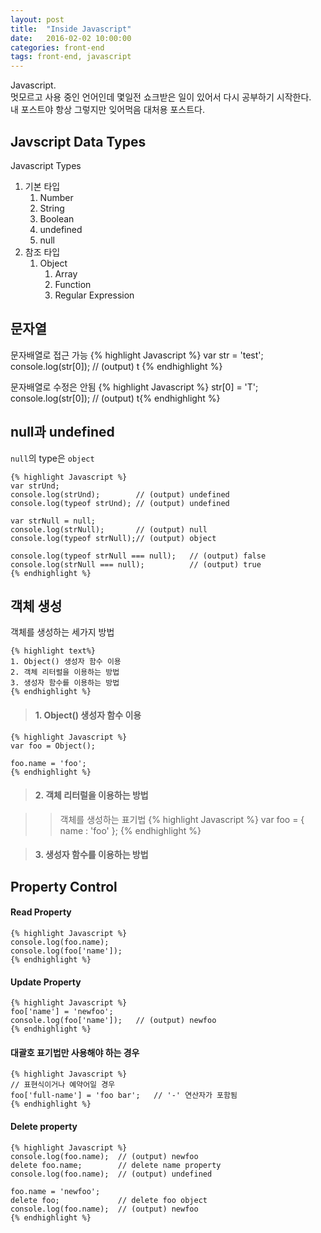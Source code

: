 ```yaml
---
layout: post
title:  "Inside Javascript"
date:   2016-02-02 10:00:00
categories: front-end
tags: front-end, javascript
---
```


Javascript.<br>
멋모르고 사용 중인 언어인데 몇일전 쇼크받은 일이 있어서 다시 공부하기 시작한다.<br>
내 포스트야 항상 그렇지만 잊어먹음 대처용 포스트다.

## Javscript Data Types

Javascript Types

1. 기본 타입
    1. Number
    1. String
    1. Boolean
    1. undefined
    1. null
1. 참조 타입
    1. Object
    	1. Array
    	1. Function
    	1. Regular Expression

## 문자열

문자배열로 접근 가능
{% highlight Javascript %}
var str = 'test';
console.log(str[0]);	// (output) t
{% endhighlight %}


문자배열로 수정은 안됨
    {% highlight Javascript %}
    str[0] = 'T';
    console.log(str[0]);	// (output) t{% endhighlight %}

## null과 undefined

`null`의 type은 `object`

    {% highlight Javascript %}
    var strUnd;
    console.log(strUnd);		// (output) undefined
    console.log(typeof strUnd);	// (output) undefined

    var strNull = null;
    console.log(strNull);		// (output) null
    console.log(typeof strNull);// (output) object

    console.log(typeof strNull === null);	// (output)	false
    console.log(strNull === null);			// (output)	true
    {% endhighlight %}

## 객체 생성

객체를 생성하는 세가지 방법

    {% highlight text%}
    1. Object() 생성자 함수 이용
    2. 객체 리터럴을 이용하는 방법
    3. 생성자 함수를 이용하는 방법
    {% endhighlight %}

> #### 1. Object() 생성자 함수 이용

    {% highlight Javascript %}
    var foo = Object();
     
    foo.name = 'foo';
    {% endhighlight %}

> #### 2. 객체 리터럴을 이용하는 방법

>> 객체를 생성하는 표기법
    {% highlight Javascript %}
    var foo = {
    	name : 'foo'
    };
    {% endhighlight %}

> #### 3. 생성자 함수를 이용하는 방법

## Property Control

#### Read Property

    {% highlight Javascript %}
    console.log(foo.name);
    console.log(foo['name']);
    {% endhighlight %}

#### Update Property

    {% highlight Javascript %}
    foo['name'] = 'newfoo';
    console.log(foo['name']);	// (output) newfoo
    {% endhighlight %}

#### 대괄호 표기법만 사용해야 하는 경우

    {% highlight Javascript %}
    // 표현식이거나 예약어일 경우
    foo['full-name'] = 'foo bar';	// '-' 연산자가 포함됨
    {% endhighlight %}

#### Delete property

    {% highlight Javascript %}
    console.log(foo.name);	// (output) newfoo
    delete foo.name;		// delete name property
    console.log(foo.name);	// (output) undefined

    foo.name = 'newfoo';
    delete foo;				// delete foo object
    console.log(foo.name);	// (output) newfoo
    {% endhighlight %}

